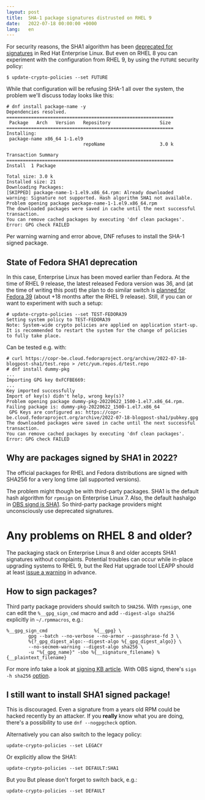 ```yaml
---
layout: post
title:  SHA-1 package signatures distrusted on RHEL 9
date:   2022-07-18 00:00:00 +0000
lang:   en
---
```


For security reasons, the SHA1 algorithm has been
[deprecated for signatures][sha1kb] in Red Hat Enterprise Linux.  But even on
RHEL 8 you can experiment with the configuration from RHEL 9, by using the
`FUTURE` security policy:

    $ update-crypto-policies --set FUTURE

While that configuration will be refusing SHA-1 all over the system, the problem
we'll discuss today looks like this:

    # dnf install package-name -y
    Dependencies resolved.
    =============================================================
     Package   Arch   Version   Repository                  Size
    =============================================================
    Installing:
     package-name x86_64 1-1.el9
                                repoName                    3.0 k

    Transaction Summary
    =============================================================
    Install  1 Package

    Total size: 3.0 k
    Installed size: 21
    Downloading Packages:
    [SKIPPED] package-name-1-1.el9.x86_64.rpm: Already downloaded
    warning: Signature not supported. Hash algorithm SHA1 not available.
    Problem opening package package-name-1-1.el9.x86_64.rpm
    The downloaded packages were saved in cache until the next successful transaction.
    You can remove cached packages by executing 'dnf clean packages'.
    Error: GPG check FAILED

Per warning warning and error above, DNF refuses to install the SHA-1 signed
package.


## State of Fedora SHA1 deprecation

In this case, Enterprise Linux has been moved earlier than Fedora.  At the time
of RHEL 9 release, the latest released Fedora version was 36, and (at the time
of writing this post) the plan to do similar switch is
[planned for Fedora 39][fedora-change] (about +18 months after the RHEL 9
release).  Still, if you can or want to experiment with such a setup:

    # update-crypto-policies --set TEST-FEDORA39
    Setting system policy to TEST-FEDORA39
    Note: System-wide crypto policies are applied on application start-up.
    It is recommended to restart the system for the change of policies
    to fully take place.

Can be tested e.g. with:

    # curl https://copr-be.cloud.fedoraproject.org/archive/2022-07-18-blogpost-sha1/test.repo > /etc/yum.repos.d/test.repo
    # dnf install dummy-pkg
    ...
    Importing GPG key 0xFCFBE669:
    ...
    Key imported successfully
    Import of key(s) didn't help, wrong key(s)?
    Problem opening package dummy-pkg-20220622_1500-1.el7.x86_64.rpm. Failing package is: dummy-pkg-20220622_1500-1.el7.x86_64
     GPG Keys are configured as: https://copr-be.cloud.fedoraproject.org/archive/2022-07-18-blogpost-sha1/pubkey.gpg
    The downloaded packages were saved in cache until the next successful transaction.
    You can remove cached packages by executing 'dnf clean packages'.
    Error: GPG check FAILED


## Why are packages signed by SHA1 in 2022?

The official packages for RHEL and Fedora distributions are signed with SHA256
for a very long time (all supported versions).

The problem might though be with third-party packages.  SHA1 is the default hash
algorithm for `rpmsign` on Enterprise Linux 7.  Also, the default hashalgo
in [OBS signd is SHA1][obs-defaults].  So third-party package providers might
unconsciously use deprecated signatures.


# Any problems on RHEL 8 and older?

The packaging stack on Enterprise Linux 8 and older accepts SHA1 signatures
without complaints.  Potential troubles can occur while in-place upgrading
systems to RHEL 9, but the Red Hat upgrade tool LEAPP should at least
[issue a warning][kb-leapp] in advance.


## How to sign packages?

Third party package providers should switch to `SHA256`.  With `rpmsign`, one
can edit the `%__gpg_sign_cmd` macro and add `--digest-algo sha256 ` explicitly
in `~/.rpmmacros`, e.g.:

    %__gpg_sign_cmd                 %{__gpg} \
            gpg --batch --no-verbose --no-armor --passphrase-fd 3 \
            %{?_gpg_digest_algo:--digest-algo %{_gpg_digest_algo}} \
            --no-secmem-warning --digest-algo sha256 \
            -u "%{_gpg_name}" -sbo %{__signature_filename} %{__plaintext_filename}

For more info take a look at [signing KB article][kb-signing].  With OBS signd,
there's `sign -h sha256` [option][obs-sign-man].


## I still want to install SHA1 signed package!

This is discouraged.  Even a signature from a years old RPM could be hacked
recently by an attacker.  If you **really** know what you are doing, there's a
possibility to use `dnf --nogpgcheck` option.

Alternatively you can also switch to the legacy policy:

    update-crypto-policies --set LEGACY

Or explicitly allow the SHA1:

    update-crypto-policies --set DEFAULT:SHA1

But you But please don't forget to switch back, e.g.:

    update-crypto-policies --set DEFAULT


[sha1kb]: https://access.redhat.com/articles/6846411
[obs-defaults]: https://github.com/openSUSE/obs-sign/issues/34
[kb-leapp]: https://access.redhat.com/solutions/6868611
[kb-signing]: https://access.redhat.com/articles/3359321
[fedora-change]: https://fedoraproject.org/wiki/Changes/StrongCryptoSettings3
[obs-sign-man]: https://github.com/openSUSE/obs-sign/blob/e738925441fd69ae5f374b306736459c02c883c1/sign.8#L158-L159
